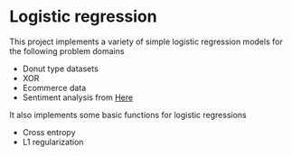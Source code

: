 # Logistic regression

This project implements a variety of simple logistic regression models for the following problem domains
* Donut type datasets
* XOR
* Ecommerce data
* Sentiment analysis from [Here](https://www.cs.jhu.edu/~mdredze/datasets/sentiment/index2.html)

It also implements some basic functions for logistic regressions
* Cross entropy
* L1 regularization
